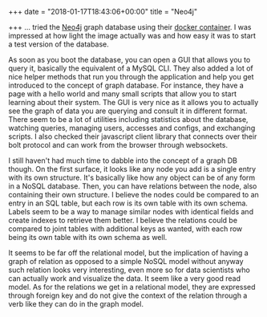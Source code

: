 +++
date = "2018-01-17T18:43:06+00:00"
title = "Neo4j"

+++
... tried the [Neo4j](https://neo4j.com/) graph database using their [docker container](https://hub.docker.com/_/neo4j/). I was impressed at how light the image actually was and how easy it was to start a test version of the database.

As soon as you boot the database, you can open a GUI that allows you to query it, basically the equivalent of a MySQL CLI. They also added a lot of nice helper methods that run you through the application and help you get introduced to the concept of graph database. For instance, they have a page with a hello world and many small scripts that allow you to start learning about their system. The GUI is very nice as it allows you to actually see the graph of data you are querying and consult it in different format. There seem to be a lot of utilities including statistics about the database, watching queries, managing users, accesses and configs, and exchanging scripts. I also checked their javascript client library that connects over their bolt protocol and can work from the browser through websockets.

I still haven't had much time to dabble into the concept of a graph DB though. On the first surface, it looks like any node you add is a single entry with its own structure. It's basically like how any object can be of any form in a NoSQL database. Then, you can have relations between the node, also containing their own structure. I believe the nodes could be compared to an entry in an SQL table, but each row is its own table with its own schema. Labels seem to be a way to manage similar nodes with identical fields and create indexes to retrieve them better. I believe the relations could be compared to joint tables with additional keys as wanted, with each row being its own table with its own schema as well.

It seems to be far off the relational model, but the implication of having a graph of relation as opposed to a simple NoSQL model without anyway such relation looks very interesting, even more so for data scientists who can actually work and visualize the data. It seem like a very good read model. As for the relations we get in a relational model, they are expressed through foreign key and do not give the context of the relation through a verb like they can do in the graph model.